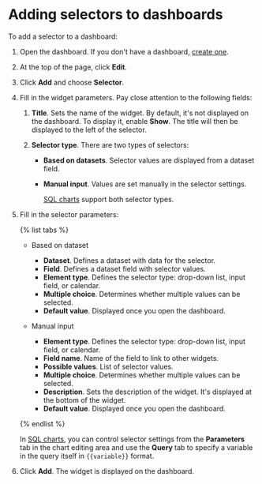 # Adding selectors to dashboards

To add a selector to a dashboard:

1. Open the dashboard. If you don't have a dashboard, [create one](create.md).
1. At the top of the page, click **Edit**.
1. Click **Add** and choose **Selector**.
1. Fill in the widget parameters. Pay close attention to the following fields:

   1. **Title**. Sets the name of the widget. By default, it's not displayed on the dashboard. To display it, enable **Show**. The title will then be displayed to the left of the selector.
   1. **Selector type**. There are two types of selectors:

      * **Based on datasets**. Selector values are displayed from a dataset field.
      * **Manual input**. Values are set manually in the selector settings.

        [SQL charts](../../concepts/chart/index.md#sql-charts) support both selector types.

1. Fill in the selector parameters:

   {% list tabs %}

   - Based on dataset
     * **Dataset**. Defines a dataset with data for the selector.
     * **Field**. Defines a dataset field with selector values.
     * **Element type**. Defines the selector type: drop-down list, input field, or calendar.
     * **Multiple choice**. Determines whether multiple values can be selected.
     * **Default value**. Displayed once you open the dashboard.

   - Manual input
     * **Element type**. Defines the selector type: drop-down list, input field, or calendar.
     * **Field name**. Name of the field to link to other widgets.
     * **Possible values**. List of selector values.
     * **Multiple choice**. Determines whether multiple values can be selected.
     * **Description**. Sets the description of the widget. It's displayed at the bottom of the widget.
     * **Default value**. Displayed once you open the dashboard.

   {% endlist %}

   In [SQL charts](../../concepts/chart/index.md#sql-charts), you can control selector settings from the **Parameters** tab in the chart editing area and use the **Query** tab to specify a variable in the query itself in `{{variable}}` format.

1. Click **Add**. The widget is displayed on the dashboard.
